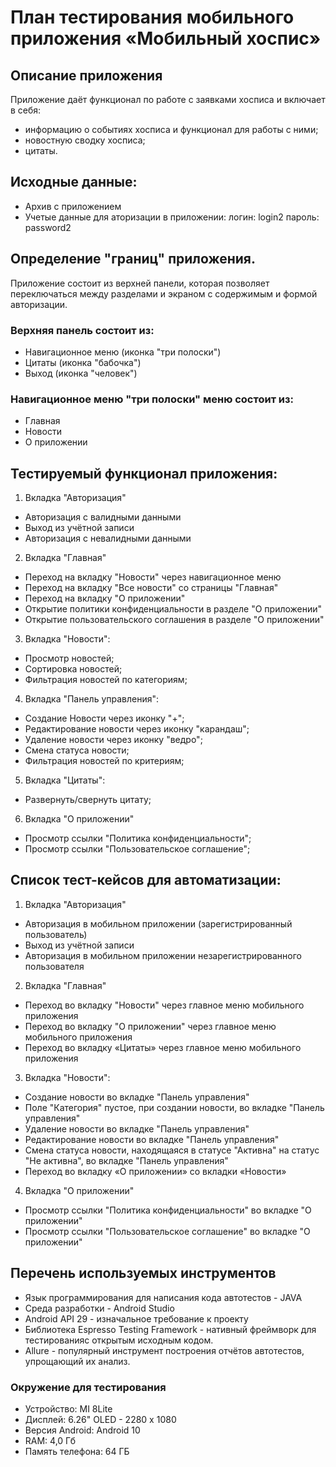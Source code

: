 # План тестирования мобильного приложения «Мобильный хоспис»

## Описание приложения
Приложение даёт функционал по работе с заявками хосписа и включает в себя:

- информацию о событиях хосписа и функционал для работы с ними;
- новостную сводку хосписа;
- цитаты.

## Исходные данные:
- Архив с приложением
- Учетые данные для аторизации в приложении: логин: login2 пароль: password2

## Определение "границ" приложения.
Приложение состоит из верхней панели, которая позволяет переключаться между разделами и экраном с содержимым и формой авторизации.

### Верхняя панель состоит из:

- Навигационное меню (иконка "три полоски")
- Цитаты (иконка "бабочка")
- Выход (иконка "человек")

### Навигационное меню "три полоски" меню состоит из:

- Главная
- Новости
- О приложении

## Тестируемый функционал приложения:

1. Вкладка "Авторизация"

- Авторизация с валидными данными
- Выход из учётной записи
- Авторизация с невалидными данными
  
2. Вкладка "Главная"

- Переход на вкладку "Новости" через навигационное меню
- Переход на вкладку "Все новости" со страницы "Главная"
- Переход на вкладку "О приложении"
- Открытие политики конфиденциальности в разделе "О приложении"
- Открытие пользовательского соглашения в разделе "О приложении"

3. Вкладка "Новости":

- Просмотр новостей;
- Сортировка новостей;
- Фильтрация новостей по категориям;
  
4. Вкладка "Панель управления":

- Создание Новости через иконку "+";
- Редактирование новости через иконку "карандаш";
- Удаление новости через иконку "ведро";
- Смена статуса новости; 
- Фильтрация новостей по критериям;
  
5. Вкладка "Цитаты":

- Развернуть/свернуть цитату;

6. Вкладка "О приложении"

- Просмотр ссылки "Политика конфиденциальности";
- Просмотр ссылки "Пользовательское соглашение";

## Список тест-кейсов для автоматизации:

1. Вкладка "Авторизация"

- Авторизация в мобильном приложении (зарегистрированный пользователь)
- Выход из учётной записи
- Авторизация в мобильном приложении незарегистрированного пользователя

2. Вкладка "Главная"

- Переход во вкладку "Новости" через главное меню мобильного приложения
- Переход во вкладку "О приложении" через главное меню мобильного приложения
- Переход во вкладку «Цитаты» через главное меню мобильного приложения

3. Вкладка "Новости":

- Создание новости во вкладке "Панель управления"
- Поле "Категория" пустое, при создании новости, во вкладке "Панель управления"
- Удаление новости во вкладке "Панель управления"
- Редактирование новости во вкладке "Панель управления"
- Смена статуса новости, находящаяся в статусе "Активна" на статус "Не активна", во вкладке "Панель управления"
- Переход во вкладку «О приложении» со вкладки «Новости»

4. Вкладка "О приложении"

- Просмотр ссылки "Политика конфиденциальности" во вкладке "О приложении"
- Просмотр ссылки "Пользовательское соглашение" во вкладке "О приложении"

## Перечень используемых инструментов

- Язык программирования для написания кода автотестов - JAVA
- Среда разработки - Android Studio
- Android API 29 - изначальное требование к проекту
- Библиотека Espresso Testing Framework - нативный фреймворк для тестированияс открытым исходным кодом.
- Allure - популярный инструмент построения отчётов автотестов, упрощающий их анализ.

### Окружение для тестирования 

- Устройство: MI 8Lite
- Дисплей: 6.26" OLED - 2280 х 1080
- Версия Android: Android 10
- RAM: 4,0 Гб
- Память телефона: 64 ГБ
